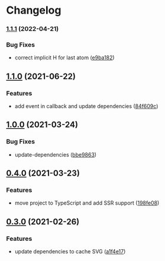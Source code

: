 # Changelog

### [1.1.1](https://www.github.com/zakodium/react-ocl-nmr/compare/v1.1.0...v1.1.1) (2022-04-21)


### Bug Fixes

* correct implicit H for last atom ([e9ba182](https://www.github.com/zakodium/react-ocl-nmr/commit/e9ba182031281f156fb0e9be24b6f4076ab038dd))

## [1.1.0](https://www.github.com/zakodium/react-ocl-nmr/compare/v1.0.0...v1.1.0) (2021-06-22)


### Features

* add event in callback and update dependencies ([84f609c](https://www.github.com/zakodium/react-ocl-nmr/commit/84f609c5c07a9c42dd148e184fb82e19b5c4f8c8))

## [1.0.0](https://www.github.com/zakodium/react-ocl-nmr/compare/v0.4.0...v1.0.0) (2021-03-24)


### Bug Fixes

* update-dependencies ([bbe9863](https://www.github.com/zakodium/react-ocl-nmr/commit/bbe9863b4009c9ac73cd25d5e687d92321c9cc8e))

## [0.4.0](https://www.github.com/zakodium/react-ocl-nmr/compare/v0.3.0...v0.4.0) (2021-03-23)


### Features

* move project to TypeScript and add SSR support ([198fe08](https://www.github.com/zakodium/react-ocl-nmr/commit/198fe08a72c72f4e0c34be9fcb8b584b3a049089))

## [0.3.0](https://www.github.com/zakodium/react-ocl-nmr/compare/v0.2.2...v0.3.0) (2021-02-26)


### Features

* update dependencies to cache SVG ([a1f4e17](https://www.github.com/zakodium/react-ocl-nmr/commit/a1f4e17d92f6a89915b4bad5a148372de1683a96))
